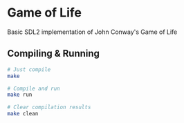 # Game of Life

Basic SDL2 implementation of John Conway's Game of Life

## Compiling & Running

```sh
# Just compile
make

# Compile and run
make run

# Clear compilation results
make clean
```


<!--
Serialization of a game of life
4 bytes para versão

N - number of cells alive
w - width
h - height

if(N < (1/64)*w*h):

    version 1:
    save: every bit w*h (1 bit each cell)

else:
    version 2:
    save: positions (2*4 bytes for each position)
-->